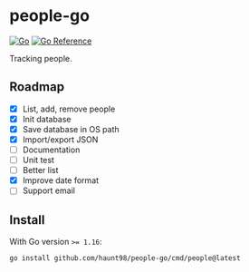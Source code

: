 # people-go

[![Go](https://github.com/haunt98/people-go/workflows/Go/badge.svg?branch=main)](https://github.com/haunt98/people-go/actions)
[![Go Reference](https://pkg.go.dev/badge/github.com/haunt98/people-go.svg)](https://pkg.go.dev/github.com/haunt98/people-go)

Tracking people.

## Roadmap

- [x] List, add, remove people
- [x] Init database
- [x] Save database in OS path
- [x] Import/export JSON
- [ ] Documentation
- [ ] Unit test
- [ ] Better list
- [x] Improve date format
- [ ] Support email

## Install

With Go version `>= 1.16`:

```sh
go install github.com/haunt98/people-go/cmd/people@latest
```
